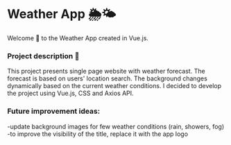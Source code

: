 # Weather App 🌦🌤

Welcome :wave: to the Weather App created in Vue.js.

### Project description 📜

This project presents single page website with weather forecast. The forecast is based on users' location search. The background changes dynamically based on the current weather conditions. I decided to develop the project using Vue.js, CSS and Axios API.


### Future improvement ideas:

-update background images for few weather conditions (rain, showers, fog)
-to improve the visibility of the title, replace it with the app logo
